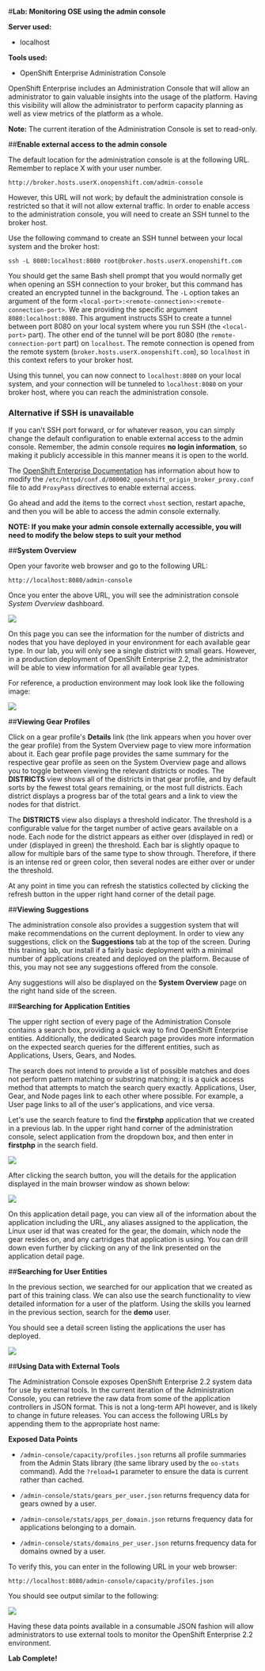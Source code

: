 #**Lab: Monitoring OSE using the admin console**

**Server used:**

* localhost

**Tools used:**

* OpenShift Enterprise Administration Console

OpenShift Enterprise includes an Administration Console that will allow an
administrator to gain valuable insights into the usage of the platform.  Having
this visibility will allow the administrator to perform capacity planning as
well as view metrics of the platform as a whole.

**Note:** The current iteration of the Administration Console is set to
read-only.

##**Enable external access to the admin console**

The default location for the administration console is at the following URL.
Remember to replace X with your user number.

    http://broker.hosts.userX.onopenshift.com/admin-console

However, this URL will not work; by default the administration console is
restricted so that it will not allow external traffic.  In order to enable
access to the administration console, you will need to create an SSH tunnel to
the broker host.

Use the following command to create an SSH tunnel between your local system and
the broker host:

	ssh -L 8080:localhost:8080 root@broker.hosts.userX.onopenshift.com

You should get the same Bash shell prompt that you would normally get when
opening an SSH connection to your broker, but this command has created an
encrypted tunnel in the background.  The `-L` option takes an argument of the
form `<local-port>:<remote-connection>:<remote-connection-port>`.  We are
providing the specific argument `8080:localhost:8080`.  This argument instructs
SSH to create a tunnel between port 8080 on your local system where you run SSH
(the `<local-port>` part).  The other end of the tunnel will be port 8080 (the
`remote-connection-port` part) on `localhost`.  The remote connection is opened
from the remote system (`broker.hosts.userX.onopenshift.com`), so `localhost` in
this context refers to your broker host.

Using this tunnel, you can now connect to `localhost:8080` on your local system,
and your connection will be tunneled to `localhost:8080` on your broker host,
where you can reach the administration console.

### Alternative if SSH is unavailable

If you can't SSH port forward, or for whatever reason, you can simply change
the default configuration to enable external access to the admin console.
Remember, the admin console requires **no login information**, so making it
publicly accessible in this manner means it is open to the world.

The [OpenShift Enterprise
Documentation](https://access.redhat.com/documentation/en-US/OpenShift_Enterprise/2/html/Deployment_Guide/Accessing_the_Administration_Console.html)
has information about how to modify the
`/etc/httpd/conf.d/000002_openshift_origin_broker_proxy.conf` file to add
`ProxyPass` directives to enable external access.

Go ahead and add the items to the correct `vhost` section, restart apache, and
then you will be able to access the admin console externally.

**NOTE: If you make your admin console externally accessible, you will need to
modify the below steps to suit your method**

##**System Overview**

Open your favorite web browser and go to the following URL:

    http://localhost:8080/admin-console

Once you enter the above URL, you will see the administration console *System
Overview* dashboard.

![](http://training.runcloudrun.com/ose2/adminconsole1.png)

On this page you can see the information for the number of districts and nodes
that you have deployed in your environment for each available gear type.  In our
lab, you will only see a single district with small gears.  However, in a
production deployment of OpenShift Enterprise 2.2, the administrator will be
able to view information for all available gear types.

For reference, a production environment may look look like the following image:

![](http://training.runcloudrun.com/ose2/adminconsole2.png)

##**Viewing Gear Profiles**

Click on a gear profile's **Details** link (the link appears when you hover over
the gear profile) from the System Overview page to view more information about
it. Each gear profile page provides the same summary for the respective gear
profile as seen on the System Overview page and allows you to toggle between
viewing the relevant districts or nodes. The **DISTRICTS** view shows all of the
districts in that gear profile, and by default sorts by the fewest total gears
remaining, or the most full districts. Each district displays a progress bar of
the total gears and a link to view the nodes for that district.

The **DISTRICTS** view also displays a threshold indicator. The threshold is a
configurable value for the target number of active gears available on a node.
Each node for the district appears as either over (displayed in red) or under
(displayed in green) the threshold. Each bar is slightly opaque to allow for
multiple bars of the same type to show through. Therefore, if there is an
intense red or green color, then several nodes are either over or under the
threshold.

At any point in time you can refresh the statistics collected by clicking the
refresh button in the upper right hand corner of the detail page.

##**Viewing Suggestions**

The administration console also provides a suggestion system that will make
recommendations on the current deployment.  In order to view any suggestions,
click on the **Suggestions** tab at the top of the screen.  During this training
lab, our install if a fairly basic deployment with a minimal number of
applications created and deployed on the platform.  Because of this, you may not
see any suggestions offered from the console.

Any suggestions will also be displayed on the **System Overview** page on the
right hand side of the screen.

##**Searching for Application Entities**

The upper right section of every page of the Administration Console contains a
search box, providing a quick way to find OpenShift Enterprise entities.
Additionally, the dedicated Search page provides more information on the
expected search queries for the different entities, such as Applications, Users,
Gears, and Nodes.

The search does not intend to provide a list of possible matches and does not
perform pattern matching or substring matching; it is a quick access method that
attempts to match the search query exactly. Applications, User, Gear, and Node
pages link to each other where possible. For example, a User page links to all
of the user's applications, and vice versa.

Let's use the search feature to find the **firstphp** application that we created
in a previous lab.  In the upper right hand corner of the administration
console, select application from the dropdown box, and then enter in **firstphp**
in the search field.

![](http://training.runcloudrun.com/ose2/adminconsole3.png)

After clicking the search button, you will the details for the application
displayed in the main browser window as shown below:

![](http://training.runcloudrun.com/ose2/adminconsole4.png)

On this application detail page, you can view all of the information about the
application including the URL, any aliases assigned to the application, the
Linux user id that was created for the gear, the domain, which node the gear
resides on, and any cartridges that application is using.  You can drill down
even further by clicking on any of the link presented on the application detail
page.

##**Searching for User Entities**

In the previous section, we searched for our application that we created as part
of this training class.  We can also use the search functionality to view
detailed information for a user of the platform.  Using the skills you learned
in the previous section, search for the **demo** user.

You should see a detail screen listing the applications the user has deployed.

![](http://training.runcloudrun.com/ose2/adminconsole5.png)

##**Using Data with External Tools**

The Administration Console exposes OpenShift Enterprise 2.2 system data for use
by external tools. In the current iteration of the Administration Console, you
can retrieve the raw data from some of the application controllers in JSON
format. This is not a long-term API however, and is likely to change in future
releases. You can access the following URLs by appending them to the appropriate
host name:

**Exposed Data Points**

* `/admin-console/capacity/profiles.json` returns all profile summaries from the
  Admin Stats library (the same library used by the `oo-stats` command). Add the
  `?reload=1` parameter to ensure the data is current rather than cached.

* `/admin-console/stats/gears_per_user.json` returns frequency data for gears
  owned by a user.
* `/admin-console/stats/apps_per_domain.json` returns frequency data for
  applications belonging to a domain.
* `/admin-console/stats/domains_per_user.json` returns frequency data for
  domains owned by a user.

To verify this, you can enter in the following URL in your web browser:

    http://localhost:8080/admin-console/capacity/profiles.json

You should see output similar to the following:

![](http://training.runcloudrun.com/ose2/adminconsole6.png)

Having these data points available in a consumable JSON fashion will allow
administrators to use external tools to monitor the OpenShift Enterprise 2.2
environment.

**Lab Complete!**
<!--BREAK-->
